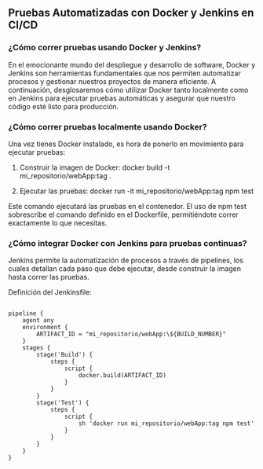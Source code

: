 <h2 align="left"> Pruebas Automatizadas con Docker y Jenkins en CI/CD </h2>

<h3 align="left"> ¿Cómo correr pruebas usando Docker y Jenkins? </h3>
<p align="left">  En el emocionante mundo del despliegue y desarrollo de software, Docker y Jenkins son herramientas fundamentales que nos permiten automatizar procesos y gestionar nuestros proyectos de manera eficiente. A continuación, desglosaremos cómo utilizar Docker tanto localmente como en Jenkins para ejecutar pruebas automáticas y asegurar que nuestro código esté listo para producción. </p>

<h3 align="left"> ¿Cómo correr pruebas localmente usando Docker? </h3>
<p align="left">  Una vez tienes Docker instalado, es hora de ponerlo en movimiento para ejecutar pruebas:

1. Construir la imagen de Docker: docker build -t mi_repositorio/webApp:tag .

2. Ejecutar las pruebas: docker run -it mi_repositorio/webApp:tag npm test


Este comando ejecutará las pruebas en el contenedor. El uso de npm test sobrescribe el comando definido en el Dockerfile, permitiéndote correr exactamente lo que necesitas. </p>

<h3 align="left"> ¿Cómo integrar Docker con Jenkins para pruebas continuas? </h3>

<p align="left">  Jenkins permite la automatización de procesos a través de pipelines, los cuales detallan cada paso que debe ejecutar, desde construir la imagen hasta correr las pruebas.

Definición del Jenkinsfile:

<code>
pipeline {
    agent any
    environment {
        ARTIFACT_ID = "mi_repositorio/webApp:\${BUILD_NUMBER}"
    }
    stages {
        stage('Build') {
            steps {
                script {
                    docker.build(ARTIFACT_ID)
                }
            }
        }
        stage('Test') {
            steps {
                script {
                    sh 'docker run mi_repositorio/webApp:tag npm test'
                }
            }
        }
    }
}

</code>

 </p>